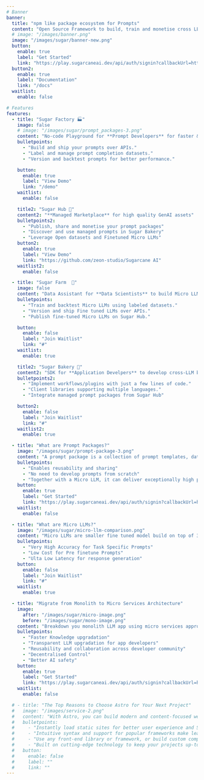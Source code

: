 ```yaml
---
# Banner
banner:
  title: "npm like package ecosystem for Prompts"
  content: "Open Source Framework to build, train and monetise cross LLM and high accuracy Prompt Packages powered by Micro LLMs"
  # image: "/images/banner.png"
  image: "/images/sugar/banner-new.png"
  button:
    enable: true
    label: "Get Started"
    link: "https://play.sugarcaneai.dev/api/auth/signin?callbackUrl=https%3A%2F%2Fplay.sugarcaneai.dev%2F"
  button2:
    enable: true
    label: "Documentation"
    link: "/docs"
  waitlist:
    enable: false

# Features
features:
  - title: "Sugar Factory 🏭"
    image: false
    # image: "/images/sugar/prompt_packages-3.png"
    content: "No-code Playground for **Prompt Developers** for faster & efficient prompt engineering"
    bulletpoints:
      - "Build and ship your prompts over APIs."
      - "Label and manage prompt completion datasets."
      - "Version and backtest prompts for better performance."

    button:
      enable: true
      label: "View Demo"
      link: "/demo"
    waitlist:
      enable: false

    title2: "Sugar Hub 🛒"
    content2: "**Managed Marketplace** for high quality GenAI assets"
    bulletpoints2:
      - "Publish, share and monetise your prompt packages"
      - "Discover and use managed prompts in Sugar Bakery"
      - "Leverage Open datasets and Finetuned Micro LLMs"
    button2:
      enable: true
      label: "View Demo"
      link: "https://github.com/zeon-studio/Sugarcane AI"
    waitlist2:
      enable: false

  - title: "Sugar Farm  🚜"
    image: false
    content: "Data Assistant for **Data Scientists** to build Micro LLMs"
    bulletpoints:
      - "Train and backtest Micro LLMs using labeled datasets."
      - "Version and ship Fine tuned LLMs over APIs."
      - "Publish fine-tuned Micro LLMs on Sugar Hub."

    button:
      enable: false
      label: "Join Waitlist"
      link: "#"
    waitlist:
      enable: true

    title2: "Sugar Bakery 🍞"
    content2: "SDK for **Application Develpers** to develop cross-LLM business logic applications"
    bulletpoints2:
      - "Implement workflows/plugins with just a few lines of code."
      - "Client libraries supporting multiple languages."
      - "Integrate managed prompt packages from Sugar Hub"

    button2:
      enable: false
      label: "Join Waitlist"
      link: "#"
    waitlist2:
      enable: true

  - title: "What are Prompt Packages?"
    image: "/images/sugar/prompt-package-3.png"
    content: "A prompt package is a collection of prompt templates, dataset, and LLM configuration that can be distributed as a unit of reusable prompt or functionality in the LLM ecosystem. A prompt template is tied to a specific LLM config for high accuracy"
    bulletpoints:
      - "Enables reusability and sharing"
      - "No need to develop prompts from scratch"
      - "Together with a Micro LLM, it can deliver exceptionally high performance."
    button:
      enable: true
      label: "Get Started"
      link: "https://play.sugarcaneai.dev/api/auth/signin?callbackUrl=https%3A%2F%2Fplay.sugarcaneai.dev%2F"
    waitlist:
      enable: false

  - title: "What are Micro LLMs?"
    image: "/images/sugar/micro-llm-comparison.png"
    content: "Micro LLMs are smaller fine tuned model build on top of 3b/7b parameters and trained for task specific prompts, which can be used to automate workflows/plugins to ensure their reliability and accuracy"
    bulletpoints:
      - "Very High Accuracy for Task Specific Prompts"
      - "Low Cost for Pre finetune Prompts"
      - "Ulta Low Latency for response generation"
    button:
      enable: false
      label: "Join Waitlist"
      link: "#"
    waitlist:
      enable: true

  - title: "Migrate from Monolith to Micro Services Architecture"
    image:
      after: "/images/sugar/micro-image.png"
      before: "/images/sugar/mono-image.png"
    content: "Breakdown you monolith LLM app using micro services approach into prompt packages and Micro LLMs, to have clear separate of concern with rest to app develoeprs, prompt developer and data scientists."
    bulletpoints:
      - "Faster Knowledge upgradation"
      - "Transparent LLM upgradation for app developers"
      - "Reusability and collaboration across developer community"
      - "Decentralised Control"
      - "Better AI safety"
    button:
      enable: true
      label: "Get Started"
      link: "https://play.sugarcaneai.dev/api/auth/signin?callbackUrl=https%3A%2F%2Fplay.sugarcaneai.dev%2F"
    waitlist:
      enable: false

  # - title: "The Top Reasons to Choose Astro for Your Next Project"
  #   image: "/images/service-2.png"
  #   content: "With Astro, you can build modern and content-focused websites without sacrificing performance or ease of use."
  #   bulletpoints:
  #     - "Instantly load static sites for better user experience and SEO."
  #     - "Intuitive syntax and support for popular frameworks make learning and using Astro a breeze."
  #     - "Use any front-end library or framework, or build custom components, for any project size."
  #     - "Built on cutting-edge technology to keep your projects up-to-date with the latest web standards."
  #   button:
  #     enable: false
  #     label: ""
  #     link: ""
---
```

